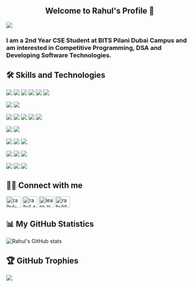 <h2 align="center">
    Welcome to Rahul's Profile 👋
</h2>

<!-- ![Profile views](https://gpvc.arturio.dev/Rahul-s-007) -->
![](https://komarev.com/ghpvc/?username=Rahul-s-007&color=brightgreen)
### I am a 2nd Year CSE Student at BITS Pilani Dubai Campus and am interested in Competitive Programming, DSA and Developing Software Technologies.


## 🛠️ Skills and Technologies

![](https://img.shields.io/badge/Python-3776AB.svg?style=for-the-badge&logo=Python&logoColor=white)
![](https://img.shields.io/badge/OpenAI-412991.svg?style=for-the-badge&logo=OpenAI&logoColor=white)
![](https://img.shields.io/badge/Streamlit-FF4B4B.svg?style=for-the-badge&logo=Streamlit&logoColor=white)
![](https://img.shields.io/badge/Flask-000000.svg?style=for-the-badge&logo=Flask&logoColor=white)
![](https://img.shields.io/badge/pandas-150458.svg?style=for-the-badge&logo=pandas&logoColor=white)
![](https://img.shields.io/badge/NumPy-013243.svg?style=for-the-badge&logo=NumPy&logoColor=white)

![](https://img.shields.io/badge/MySQL-4479A1.svg?style=for-the-badge&logo=MySQL&logoColor=white)
![](https://img.shields.io/badge/Firebase-FFCA28.svg?style=for-the-badge&logo=Firebase&logoColor=black)

![](https://img.shields.io/badge/GitHub-181717.svg?style=for-the-badge&logo=GitHub&logoColor=white)
![](https://img.shields.io/badge/Git-F05032.svg?style=for-the-badge&logo=Git&logoColor=white)
![](https://img.shields.io/badge/Markdown-000000.svg?style=for-the-badge&logo=Markdown&logoColor=white)
![](https://img.shields.io/badge/GitHub%20Pages-222222.svg?style=for-the-badge&logo=GitHub-Pages&logoColor=white)
![](https://img.shields.io/badge/.ENV-ECD53F.svg?style=for-the-badge&logo=dotenv&logoColor=black)

![](https://img.shields.io/badge/Docker-2496ED.svg?style=for-the-badge&logo=Docker&logoColor=white)
![](https://img.shields.io/badge/Postman-FF6C37.svg?style=for-the-badge&logo=Postman&logoColor=white)

![](https://img.shields.io/badge/Java-informational?style=flat-square&logo=Java&logoColor=white&color=007396)
![](https://img.shields.io/badge/C++-informational?style=flat-square&logo=c%2B%2B&logoColor=white&color=00599C)
![](https://img.shields.io/badge/C-informational?style=flat-square&logo=C&logoColor=white&color=A8B9CC)

![](https://img.shields.io/badge/Bash_Scripting-informational?style=flat-square&logo=gnu-bash&logoColor=white&color=4EAA25)
![](https://img.shields.io/badge/Canva-informational?style=flat-sqaure&logo=Canva&logoColor=white&color=00C4CC)
![](https://img.shields.io/badge/Notion-informational?style=flat-square&logo=Notion&logoColor=white&color=000000)

![](https://img.shields.io/badge/Linux-informational?style=flat-square&logo=Linux&logoColor=white&color=FCC624)
![](https://img.shields.io/badge/Windows-informational?style=flat-square&logo=Windows&logoColor=white&color=0078D6)
![](https://img.shields.io/badge/Jupyter-informational?style=flat-square&logo=Jupyter&logoColor=white&color=F37626)


## 🙋‍♂️ Connect with me
<p align="left">

<a href="https://linkedin.com/in/rahul-sumbly" target="blank"><img align="center" src="https://raw.githubusercontent.com/rahuldkjain/github-profile-readme-generator/master/src/images/icons/Social/linked-in-alt.svg" alt="rahul-sumbly" height="30" width="40" /></a>
<a href="https://www.codechef.com/users/rahul_s_007" target="blank"><img align="center" src="https://cdn.jsdelivr.net/npm/simple-icons@3.1.0/icons/codechef.svg" alt="rahul_s_007" height="30" width="40" /></a>
<a href="https://instagram.com/learn.zip" target="blank"><img align="center" src="https://raw.githubusercontent.com/rahuldkjain/github-profile-readme-generator/master/src/images/icons/Social/instagram.svg" alt="learn.zip" height="30" width="40" /></a>
<a href="https://www.hackerrank.com/rahulrtg7703" target="blank"><img align="center" src="https://raw.githubusercontent.com/rahuldkjain/github-profile-readme-generator/master/src/images/icons/Social/hackerrank.svg" alt="rahulrtg7703" height="30" width="40" /></a>
</p>

## 📊 My GitHub Statistics
![Rahul's GitHub stats](https://github-readme-stats.vercel.app/api?username=Rahul-s-007&count_private=true&theme=radical)

## 🏆 GitHub Trophies
![](https://github-profile-trophy.vercel.app/?username=Rahul-s-007&theme=dracula&no-frame=true&no-bg=true&margin-w=4)



<!--
<a href="https://auth.geeksforgeeks.org/user/placeholder" target="blank"><img align="center" src="https://raw.githubusercontent.com/rahuldkjain/github-profile-readme-generator/master/src/images/icons/Social/geeks-for-geeks.svg" alt="placeholder" height="30" width="40" /></a>

<a href="https://www.linkedin.com/in/rahul-sumbly/"><img alt="Linkedin" title="LinkedIn" src="https://img.shields.io/badge/-Linkedin-0A66C2?style=for-the-badge&logo=linkedin&logoColor=white"/></a>

<br>
<h3 align="left">Connect with me:</h3>
<p align="left">
<a href="https://linkedin.com/in/anurag-kumar-jha-680419204" target="blank"><img align="center" src="https://raw.githubusercontent.com/rahuldkjain/github-profile-readme-generator/master/src/images/icons/Social/linked-in-alt.svg" alt="anurag-kumar-jha-680419204" height="30" width="40" /></a>
<a href="https://instagram.com/anurag.jha30" target="blank"><img align="center" src="https://raw.githubusercontent.com/rahuldkjain/github-profile-readme-generator/master/src/images/icons/Social/instagram.svg" alt="anurag.jha30" height="30" width="40" /></a>
<a href="https://www.hackerrank.com/f20200128" target="blank"><img align="center" src="https://raw.githubusercontent.com/rahuldkjain/github-profile-readme-generator/master/src/images/icons/Social/hackerrank.svg" alt="f20200128" height="30" width="40" /></a>
<a href="https://codeforces.com/profile/anuragkj" target="blank"><img align="center" src="https://raw.githubusercontent.com/rahuldkjain/github-profile-readme-generator/master/src/images/icons/Social/codeforces.svg" alt="anuragkj" height="30" width="40" /></a>
</p>
<br>



## 📊 My GitHub Statistics
![Rahul's GitHub stats](https://github-readme-stats.vercel.app/api?username=Rahul-s-007&count_private=true&theme=radical)


[![GitHub Streak](https://github-readme-streak-stats.herokuapp.com?user=Kushal0409&theme=chartreuse-dark&date_format=M%20j%5B%2C%20Y%5D)](https://git.io/streak-stats)
![Top Langs](https://github-readme-stats.vercel.app/api/top-langs/?username=Kushal0409)]
[![Top Langs](https://github-readme-stats.vercel.app/api/top-langs/?username=Rahul-s-007&langs_count=5&hide=javascript,html)](https://github.com/anuraghazra/github-readme-stats)

**Rahul-s-007/Rahul-s-007** is a ✨ _special_ ✨ repository because its `README.md` (this file) appears on your GitHub profile.

Here are some ideas to get you started:

- 🔭 I’m currently working on ...
- 🌱 I’m currently learning ...
- 👯 I’m looking to collaborate on ...
- 🤔 I’m looking for help with ...
- 💬 Ask me about ...
- 📫 How to reach me: ...
- 😄 Pronouns: ...
- ⚡ Fun fact: ...
-->
